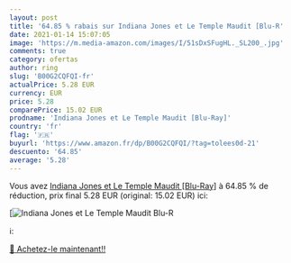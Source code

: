 ```yaml
---
layout: post
title: '64.85 % rabais sur Indiana Jones et Le Temple Maudit [Blu-R'
date: 2021-01-14 15:07:05
image: 'https://m.media-amazon.com/images/I/51sDxSFugHL._SL200_.jpg'
comments: true
category: ofertas
author: ring
slug: 'B00G2CQFQI-fr'
actualPrice: 5.28 EUR
currency: EUR
price: 5.28
comparePrice: 15.02 EUR
prodname: 'Indiana Jones et Le Temple Maudit [Blu-Ray]'
country: 'fr'
flag: '🇫🇷'
buyurl: 'https://www.amazon.fr/dp/B00G2CQFQI/?tag=tolees0d-21'
descuento: '64.85'
average: '5.28'
---
```


Vous avez [Indiana Jones et Le Temple Maudit [Blu-Ray]](https://www.amazon.fr/dp/B00G2CQFQI/?tag=tolees0d-21)  à  64.85 % de réduction, prix final  5.28 EUR (original: 15.02 EUR) ici:

[![Indiana Jones et Le Temple Maudit [Blu-R](https://m.media-amazon.com/images/I/51sDxSFugHL._SL200_.jpg)](https://www.amazon.fr/dp/B00G2CQFQI/?tag=tolees0d-21)

ℹ️:


[🛒 Achetez-le maintenant!!](https://www.amazon.fr/dp/B00G2CQFQI/?tag=tolees0d-21)
